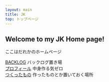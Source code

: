 ```yaml
---
layout: main
title: JK
top: トップページ
---
```

## Welcome to my JK Home page!
ここはだれかのホームページ  


<a class="index" href="/backlog_home.html">BACKLOG</a>
バックログ置き場  
<a class="index" href="/">プロフィール</a>
中身作る気ゼロ  
<a class="index" href="/making">つくったもの</a>
作ったものとか置いておく場所  
